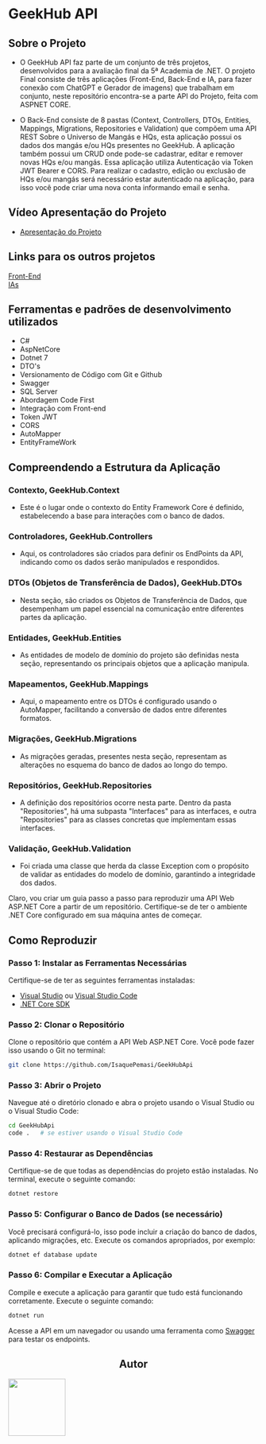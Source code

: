 # GeekHub API 

## Sobre o Projeto 
- O GeekHub API faz parte de um conjunto de três projetos, desenvolvidos para a avaliação final da 5ª Academia de .NET. O projeto Final consiste de três aplicações (Front-End, Back-End e IA, para fazer conexão com ChatGPT e Gerador de imagens) que trabalham em conjunto, neste repositório encontra-se a parte API do Projeto, feita com ASPNET CORE.

- O Back-End consiste de 8 pastas (Context, Controllers, DTOs, Entities, Mappings, Migrations, Repositories e Validation) que compõem uma API REST Sobre o Universo de Mangás e HQs, esta aplicação possui os dados dos mangás e/ou HQs presentes no GeekHub. A aplicação também possui um CRUD onde pode-se cadastrar, editar e remover novas HQs e/ou mangás. Essa aplicação utiliza Autenticação via Token JWT Bearer e CORS. Para realizar o cadastro, edição ou exclusão de HQs e/ou mangás será necessário estar autenticado na aplicação, para isso você  pode criar uma nova conta informando email e senha.

## Vídeo Apresentação do Projeto
- [Apresentação do Projeto]()

## Links para os outros projetos
[Front-End](https://github.com/IsaquePemasi/GeekHub)
</br>
[IAs](https://github.com/IsaquePemasi/GeekHubIA)

## Ferramentas e padrões de desenvolvimento utilizados
- C#
- AspNetCore
- Dotnet 7
- DTO's
- Versionamento de Código com Git e Github
- Swagger
- SQL Server
- Abordagem Code First
- Integração com Front-end
- Token JWT
- CORS
- AutoMapper 
- EntityFrameWork

## Compreendendo a Estrutura da Aplicação

### Contexto, GeekHub.Context
- Este é o lugar onde o contexto do Entity Framework Core é definido, estabelecendo a base para interações com o banco de dados.

### Controladores, GeekHub.Controllers
- Aqui, os controladores são criados para definir os EndPoints da API, indicando como os dados serão manipulados e respondidos.

### DTOs (Objetos de Transferência de Dados), GeekHub.DTOs
- Nesta seção, são criados os Objetos de Transferência de Dados, que desempenham um papel essencial na comunicação entre diferentes partes da aplicação.

### Entidades, GeekHub.Entities
- As entidades de modelo de domínio do projeto são definidas nesta seção, representando os principais objetos que a aplicação manipula.

### Mapeamentos, GeekHub.Mappings
- Aqui, o mapeamento entre os DTOs é configurado usando o AutoMapper, facilitando a conversão de dados entre diferentes formatos.

### Migrações, GeekHub.Migrations
- As migrações geradas, presentes nesta seção, representam as alterações no esquema do banco de dados ao longo do tempo.

### Repositórios, GeekHub.Repositories
- A definição dos repositórios ocorre nesta parte. Dentro da pasta "Repositories", há uma subpasta "Interfaces" para as interfaces, e outra "Repositories" para as classes concretas que implementam essas interfaces.

### Validação, GeekHub.Validation
- Foi criada uma classe que herda da classe Exception com o propósito de validar as entidades do modelo de domínio, garantindo a integridade dos dados.

Claro, vou criar um guia passo a passo para reproduzir uma API Web ASP.NET Core a partir de um repositório. Certifique-se de ter o ambiente .NET Core configurado em sua máquina antes de começar.

## Como Reproduzir
### Passo 1: Instalar as Ferramentas Necessárias

Certifique-se de ter as seguintes ferramentas instaladas:

- [Visual Studio](https://visualstudio.microsoft.com/pt-br/downloads/) ou [Visual Studio Code](https://code.visualstudio.com/)
- [.NET Core SDK](https://dotnet.microsoft.com/download)

### Passo 2: Clonar o Repositório

Clone o repositório que contém a API Web ASP.NET Core. Você pode fazer isso usando o Git no terminal:

```bash
git clone https://github.com/IsaquePemasi/GeekHubApi
```

### Passo 3: Abrir o Projeto

Navegue até o diretório clonado e abra o projeto usando o Visual Studio ou o Visual Studio Code:

```bash
cd GeekHubApi
code .   # se estiver usando o Visual Studio Code
```

### Passo 4: Restaurar as Dependências

Certifique-se de que todas as dependências do projeto estão instaladas. No terminal, execute o seguinte comando:

```bash
dotnet restore
```

### Passo 5: Configurar o Banco de Dados (se necessário)

Você precisará configurá-lo, isso pode incluir a criação do banco de dados, aplicando migrações, etc. Execute os comandos apropriados, por exemplo:

```bash
dotnet ef database update
```

### Passo 6: Compilar e Executar a Aplicação

Compile e execute a aplicação para garantir que tudo está funcionando corretamente. Execute o seguinte comando:

```bash
dotnet run
```

Acesse a API em um navegador ou usando uma ferramenta como [Swagger](https://swagger.io/) para testar os endpoints.

<h2 align="center">Autor</h2>
<a href="https://github.com/IsaquePemasi/"><img src="https://avatars.githubusercontent.com/u/76749511?v=4" width=115></a>